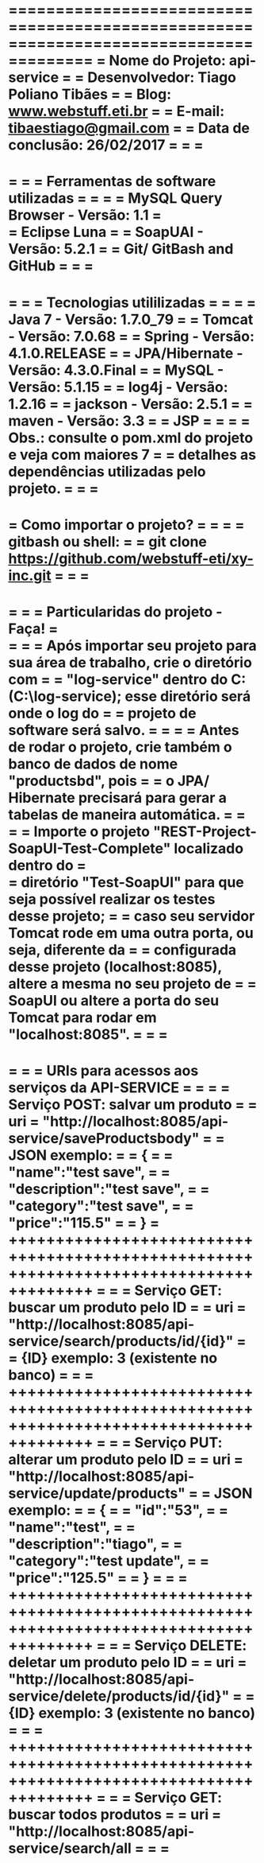 =======================================================================================
=					Nome do Projeto: api-service 							          =
=					Desenvolvedor: Tiago Poliano Tibães						          =
=					Blog: www.webstuff.eti.br										  =
=					E-mail: tibaestiago@gmail.com									  =
=					Data de conclusão: 26/02/2017									  =
= 																					  =
=======================================================================================
=       																			  =
=                   Ferramentas de software utilizadas 								  =
= 																					  =
=                   MySQL Query Browser   - Versão:   1.1 							  =             
=                   Eclipse Luna   													  =
=                   SoapUAI   			  - Versão: 5.2.1 							  = 
=                   Git/ GitBash and GitHub    										  =
=   																				  =
=======================================================================================
=                                                                                     =
=    		                  Tecnologias utililizadas 			                      =
= 																					  =
=     				Java 7 			- Versão: 1.7.0_79 							      =
=     				Tomcat 			- Versão: 7.0.68 								  =
=     				Spring 			- Versão: 4.1.0.RELEASE 						  =
=     				JPA/Hibernate 	- Versão: 4.3.0.Final  						      =
=     				MySQL 			- Versão: 5.1.15  								  =
=                   log4j          	- Versão: 1.2.16  								  =
=					jackson      	- Versão: 2.5.1  								  =
=					maven   		- Versão: 3.3  								      =
=					JSP  															  =
= 																					  =
=                   Obs.: consulte o pom.xml do projeto e veja com maiores 7 		  =
= 					detalhes as dependências utilizadas pelo projeto. 				  =
=  																					  =
=======================================================================================
=						      Como importar o projeto?             		              =
= 																					  =
= gitbash ou shell:  																  =
=     git clone https://github.com/webstuff-eti/xy-inc.git                            =
=																					  =	
=======================================================================================
=   																				  =
=       				Particularidas do projeto - Faça!   						  =  
=																					  =
=   Após importar seu projeto para sua área de trabalho, crie o diretório com 	      =
=   "log-service" dentro do C: (C:\log-service); esse diretório será onde o log do    =
=   projeto de software será salvo.											          =
=																					  =
= 	Antes de rodar o projeto, crie também o banco de dados de nome "productsbd", pois =
= 	o JPA/ Hibernate precisará para gerar a tabelas de maneira automática.			  =
=																					  =
=   Importe o projeto "REST-Project-SoapUI-Test-Complete" localizado dentro do        =																			  
=   diretório "Test-SoapUI" para que seja possível realizar os testes desse projeto;  =
=   caso seu servidor Tomcat rode em uma outra porta, ou seja, diferente da 		  =
=   configurada desse projeto (localhost:8085), altere a mesma no seu projeto de 	  =
=   SoapUI ou altere a porta do seu Tomcat para rodar em "localhost:8085". 			  =
=																					  =
=======================================================================================
=																					  =
=                    URIs para acessos aos serviços da API-SERVICE					  =
=																					  =
=    Serviço POST: salvar um produto												  =
=    uri = "http://localhost:8085/api-service/saveProductsbody"						  =
=    JSON exemplo:																	  =
=       {																			  =
=   			"name":"test save",													  =
=   			"description":"test save",											  =
=   			"category":"test save",												  =
=   			"price":"115.5"														  =
=       } 																			  =
+++++++++++++++++++++++++++++++++++++++++++++++++++++++++++++++++++++++++++++++++++++++
=																					  =
=    Serviço GET: buscar um produto pelo ID											  =
=    uri = "http://localhost:8085/api-service/search/products/id/{id}"				  =
=    {ID} exemplo: 3 (existente no banco)											  =
=																					  =
+++++++++++++++++++++++++++++++++++++++++++++++++++++++++++++++++++++++++++++++++++++++
=																					  =
=    Serviço PUT: alterar um produto pelo ID										  =
=    uri = "http://localhost:8085/api-service/update/products"						  =
=    JSON exemplo:																	  =
=       {																			  =
=   		"id":"53",																  =
=   		"name":"test",															  =
=   		"description":"tiago",													  =
=   		"category":"test update",												  =
=   		"price":"125.5"															  =
=       }																			  =
=																					  =
+++++++++++++++++++++++++++++++++++++++++++++++++++++++++++++++++++++++++++++++++++++++
=																					  =
=    Serviço DELETE: deletar um produto pelo ID										  =
=    uri = "http://localhost:8085/api-service/delete/products/id/{id}"				  =
=    {ID} exemplo: 3 (existente no banco)											  =
=																					  =
+++++++++++++++++++++++++++++++++++++++++++++++++++++++++++++++++++++++++++++++++++++++
=																					  =
=    Serviço GET: buscar todos produtos    											  =
=    uri = "http://localhost:8085/api-service/search/all							  =
=																					  =
=======================================================================================
							  				 

